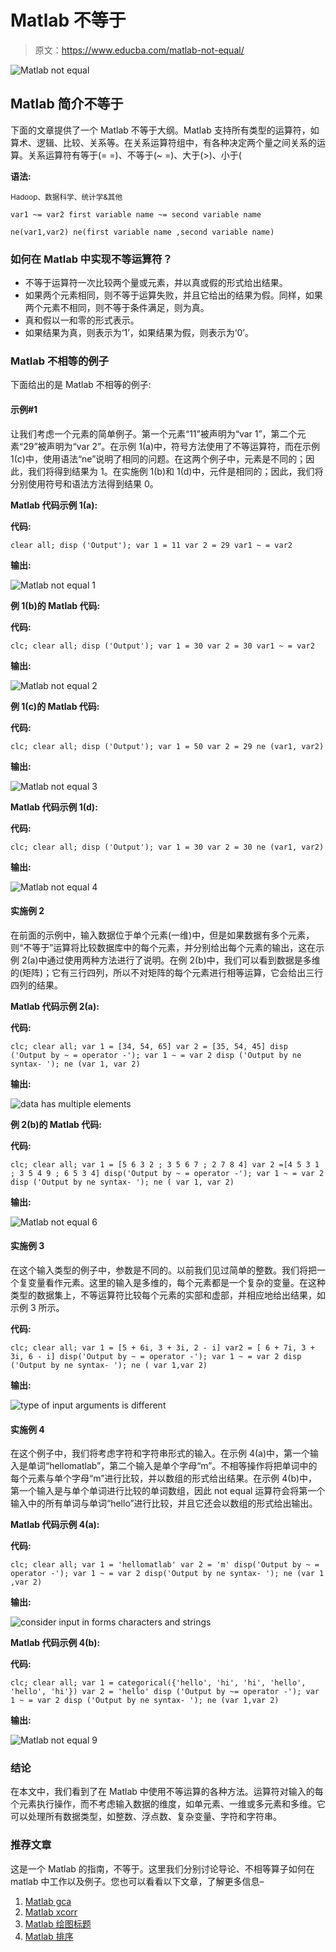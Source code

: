 # Matlab 不等于

> 原文：<https://www.educba.com/matlab-not-equal/>

![Matlab not equal](img/b367d30ab32deda0a7e5807f2cdece07.png)



## Matlab 简介不等于

下面的文章提供了一个 Matlab 不等于大纲。Matlab 支持所有类型的运算符，如算术、逻辑、比较、关系等。在关系运算符组中，有各种决定两个量之间关系的运算。关系运算符有等于(= =)、不等于(~ =)、大于(>)、小于(

**语法:**

<small>Hadoop、数据科学、统计学&其他</small>

`var1 ~= var2
first variable name ~= second variable name`

`ne(var1,var2)
ne(first variable name ,second variable name)`

### 如何在 Matlab 中实现不等运算符？

*   不等于运算符一次比较两个量或元素，并以真或假的形式给出结果。
*   如果两个元素相同，则不等于运算失败，并且它给出的结果为假。同样，如果两个元素不相同，则不等于条件满足，则为真。
*   真和假以一和零的形式表示。
*   如果结果为真，则表示为‘1’，如果结果为假，则表示为‘0’。

### Matlab 不相等的例子

下面给出的是 Matlab 不相等的例子:

#### 示例#1

让我们考虑一个元素的简单例子。第一个元素“11”被声明为“var 1”，第二个元素“29”被声明为“var 2”。在示例 1(a)中，符号方法使用了不等运算符，而在示例 1(c)中，使用语法“ne”说明了相同的问题。在这两个例子中，元素是不同的；因此，我们将得到结果为 1。在实施例 1(b)和 1(d)中，元件是相同的；因此，我们将分别使用符号和语法方法得到结果 0。

**Matlab 代码示例 1(a):**

**代码:**

`clear all;
disp ('Output');
var 1 = 11
var 2 = 29
var1 ~ = var2`

**输出:**

![Matlab not equal 1](img/174643833abd2178c3e75721809162c0.png)



**例 1(b)的 Matlab 代码:**

**代码:**

`clc;
clear all;
disp ('Output');
var 1 = 30
var 2 = 30
var1 ~ = var2`

**输出:**

![Matlab not equal 2](img/35f26854779f368cb536f20792f36cc7.png)



**例 1(c)的 Matlab 代码:**

**代码:**

`clc;
clear all;
disp ('Output');
var 1 = 50
var 2 = 29
ne (var1, var2)`

**输出:**

![Matlab not equal 3](img/34bdd3cfca21f7a225416d4ef8a533c9.png)



**Matlab 代码示例 1(d):**

**代码:**

`clc;
clear all;
disp ('Output');
var 1 = 30
var 2 = 30
ne (var1, var2)`

**输出:**

![Matlab not equal 4](img/bddf4c0342bae98599cf8de971f0a99e.png)



#### 实施例 2

在前面的示例中，输入数据位于单个元素(一维)中，但是如果数据有多个元素，则“不等于”运算将比较数据库中的每个元素，并分别给出每个元素的输出，这在示例 2(a)中通过使用两种方法进行了说明。在例 2(b)中，我们可以看到数据是多维的(矩阵)；它有三行四列，所以不对矩阵的每个元素进行相等运算，它会给出三行四列的结果。

**Matlab 代码示例 2(a):**

**代码:**

`clc;
clear all;
var 1 = [34, 54, 65] var 2 = [35, 54, 45] disp ('Output by ~ = operator -');
var 1 ~ = var 2
disp ('Output by ne syntax- ');
ne (var 1, var 2)`

**输出:**

![data has multiple elements](img/5150df2e2034a34ce437c843f15e92be.png)



**例 2(b)的 Matlab 代码:**

**代码:**

`clc;
clear all;
var 1 = [5 6 3 2 ; 3 5 6 7 ; 2 7 8 4] var 2 =[4 5 3 1 ; 3 5 4 9 ; 6 5 3 4] disp('Output by ~ = operator -');
var 1 ~ = var 2
disp ('Output by ne syntax- ');
ne ( var 1, var 2)`

**输出:**

![Matlab not equal 6](img/219b3d9a63ca75bcbc500c08d63f2667.png)



#### 实施例 3

在这个输入类型的例子中，参数是不同的。以前我们见过简单的整数。我们将把一个复变量看作元素。这里的输入是多维的，每个元素都是一个复杂的变量。在这种类型的数据集上，不等运算符比较每个元素的实部和虚部，并相应地给出结果，如示例 3 所示。

**代码:**

`clc;
clear all;
var 1 = [5 + 6i, 3 + 3i, 2 - i] var2 = [ 6 + 7i, 3 + 3i, 6 - i] disp('Output by ~ = operator -');
var 1 ~ = var 2
disp ('Output by ne syntax- ');
ne ( var 1,var 2)`

**输出:**

![type of input arguments is different](img/e9cb5f33204b479fd6b1f2c674f2f4ea.png)



#### 实施例 4

在这个例子中，我们将考虑字符和字符串形式的输入。在示例 4(a)中，第一个输入是单词“hellomatlab”，第二个输入是单个字母“m”。不相等操作将把单词中的每个元素与单个字母“m”进行比较，并以数组的形式给出结果。在示例 4(b)中，第一个输入是与单个单词进行比较的单词数组，因此 not equal 运算符会将第一个输入中的所有单词与单词“hello”进行比较，并且它还会以数组的形式给出输出。

**Matlab 代码示例 4(a):**

**代码:**

`clc;
clear all;
var 1 = 'hellomatlab'
var 2 = 'm'
disp('Output by ~ = operator -');
var 1 ~ = var 2
disp('Output by ne syntax- ');
ne (var 1 ,var 2)`

**输出:**

![consider input in forms characters and strings](img/755672584abfadcf3379f19df1ad6524.png)



**Matlab 代码示例 4(b):**

**代码:**

`clc;
clear all;
var 1 = categorical({'hello', 'hi', 'hi', 'hello', 'hello', 'hi'})
var 2 = 'hello'
disp ('Output by ~= operator -');
var 1 ~ = var 2
disp ('Output by ne syntax- ');
ne (var 1,var 2)`

**输出:**

![Matlab not equal 9](img/c113ba3512dfabd384d1e1c47cec6e6d.png)



### 结论

在本文中，我们看到了在 Matlab 中使用不等运算的各种方法。运算符对输入的每个元素执行操作，而不考虑输入数据的维度，如单元素、一维或多元素和多维。它可以处理所有数据类型，如整数、浮点数、复杂变量、字符和字符串。

### 推荐文章

这是一个 Matlab 的指南，不等于。这里我们分别讨论导论、不相等算子如何在 matlab 中工作以及例子。您也可以看看以下文章，了解更多信息–

1.  [Matlab gca](https://www.educba.com/matlab-gca/)
2.  [Matlab xcorr](https://www.educba.com/matlab-xcorr/)
3.  [Matlab 绘图标题](https://www.educba.com/matlab-plot-title/)
4.  [Matlab 排序](https://www.educba.com/matlab-sort/)





